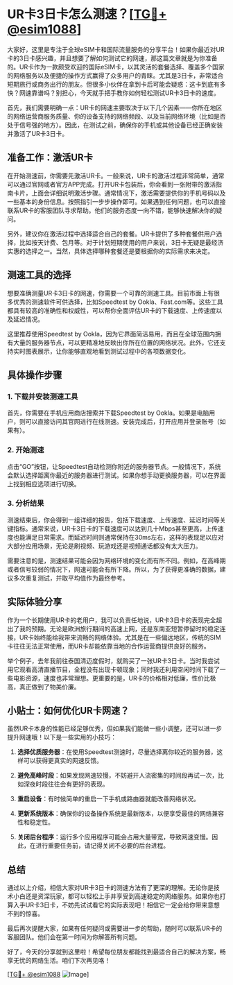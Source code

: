 # UR卡3日卡怎么测速？[[TG💪+ @esim1088](https://t.me/s/esim1088)]

大家好，这里是专注于全球eSIM卡和国际流量服务的分享平台！如果你最近对UR卡的3日卡感兴趣，并且想要了解如何测试它的网速，那这篇文章就是为你准备的。UR卡作为一款颇受欢迎的国际eSIM卡，以其灵活的套餐选择、覆盖多个国家的网络服务以及便捷的操作方式赢得了众多用户的青睐。尤其是3日卡，非常适合短期旅行或商务出行的朋友。但很多小伙伴在拿到卡后可能会疑惑：这卡到底有多快？网速靠谱吗？别担心，今天就手把手教你如何轻松测试UR卡3日卡的速度。

首先，我们需要明确一点：UR卡的网速主要取决于以下几个因素——你所在地区的网络运营商服务质量、你的设备支持的网络频段、以及当前网络环境（比如是否处于信号强的地方）。因此，在测试之前，确保你的手机或其他设备已经正确安装并激活了UR卡3日卡。

## 准备工作：激活UR卡

在开始测速前，你需要先激活UR卡。一般来说，UR卡的激活过程非常简单，通常可以通过官网或者官方APP完成。打开UR卡包装后，你会看到一张附带的激活指南卡片，上面会详细说明激活步骤。通常情况下，激活需要提供你的手机号码以及一些基本的身份信息。按照指引一步步操作即可。如果遇到任何问题，也可以直接联系UR卡的客服团队寻求帮助。他们的服务态度一向不错，能够快速解决你的疑问。

另外，建议你在激活过程中选择适合自己的套餐。UR卡提供了多种套餐供用户选择，比如按天计费、包月等。对于计划短期使用的用户来说，3日卡无疑是最经济实惠的选择之一。当然，具体选择哪种套餐还是要根据你的实际需求来决定。

## 测速工具的选择

想要准确测量UR卡3日卡的网速，你需要一个可靠的测速工具。目前市面上有很多优秀的测速软件可供选择，比如Speedtest by Ookla、Fast.com等。这些工具都具有较高的准确性和权威性，可以帮你全面评估UR卡的下载速度、上传速度以及延迟情况。

这里推荐使用Speedtest by Ookla，因为它界面简洁易用，而且在全球范围内拥有大量的服务器节点，可以更精准地反映出你所在位置的网络状况。此外，它还支持实时图表展示，让你能够直观地看到测试过程中的各项数据变化。

## 具体操作步骤

### 1. 下载并安装测速工具

首先，你需要在手机应用商店搜索并下载Speedtest by Ookla。如果是电脑用户，则可以直接访问其官网进行在线测速。安装完成后，打开应用并登录账号（如果有）。

### 2. 开始测速

点击“GO”按钮，让Speedtest自动检测你附近的服务器节点。一般情况下，系统会默认选择距离你最近的服务器进行测试。如果你想手动更换服务器，可以在界面上找到相应选项进行切换。

### 3. 分析结果

测速结束后，你会得到一组详细的报告，包括下载速度、上传速度、延迟时间等关键指标。通常来说，UR卡3日卡的下载速度可以达到几十Mbps甚至更高，上传速度也能满足日常需求。而延迟时间则通常保持在30ms左右，这样的表现足以应对大部分应用场景，无论是刷视频、玩游戏还是视频通话都没有太大压力。

需要注意的是，测速结果可能会因为网络环境的变化而有所不同。例如，在高峰期或者信号较弱的情况下，网速可能会有所下降。所以，为了获得更准确的数据，建议多次重复测试，并取平均值作为最终参考。

## 实际体验分享

作为一个长期使用UR卡的老用户，我可以负责任地说，UR卡3日卡的表现完全超出了我的预期。无论是欧洲旅行期间的高速上网，还是东南亚短暂停留时的稳定连接，UR卡始终能给我带来流畅的网络体验。尤其是在一些偏远地区，传统的SIM卡往往无法正常使用，而UR卡却能依靠当地的合作运营商提供良好的服务。

举个例子，去年我前往泰国清迈度假时，就购买了一张UR卡3日卡。当时我尝试用它观看高清直播节目，全程没有出现卡顿现象；同时我还利用空闲时间下载了一些电影资源，速度也非常理想。更重要的是，UR卡的价格相对低廉，性价比极高，真正做到了物美价廉。

## 小贴士：如何优化UR卡网速？

虽然UR卡本身的性能已经足够优秀，但如果我们能做一些小调整，还可以进一步提升网速哦！以下是一些实用的小技巧：

1. **选择优质服务器**：在使用Speedtest测速时，尽量选择离你较近的服务器，这样可以获得更真实的网速反馈。
   
2. **避免高峰时段**：如果发现网速较慢，不妨避开人流密集的时间段再试一次，比如深夜时段往往会有更好的表现。

3. **重启设备**：有时候简单的重启一下手机或路由器就能改善网络状况。

4. **更新系统版本**：确保你的设备操作系统是最新版本，以便享受最佳的网络兼容性和稳定性。

5. **关闭后台程序**：运行多个应用程序可能会占用大量带宽，导致网速变慢。因此，在进行重要任务前，请记得关闭不必要的后台进程。

## 总结

通过以上介绍，相信大家对UR卡3日卡的测速方法有了更深的理解。无论你是技术小白还是资深玩家，都可以轻松上手并享受到高速稳定的网络服务。如果你也打算入手UR卡3日卡，不妨先试试看它的实际表现吧！相信它一定会给你带来意想不到的惊喜。

最后再次提醒大家，如果有任何疑问或需要进一步的帮助，随时可以联系UR卡的客服团队。他们会在第一时间为你解答所有问题。

好了，今天的分享就到这里啦！希望每位朋友都能找到最适合自己的解决方案，畅享无忧的网络生活。咱们下次再见咯！

[[TG💪+ @esim1088](https://t.me/s/esim1088) ![Image](https://i.postimg.cc/4NQfJmqS/Snipaste-2025-05-13-00-14-12.png)]